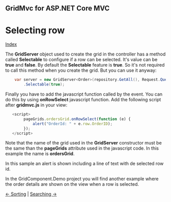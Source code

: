 ## GridMvc for ASP.NET Core MVC

# Selecting row

[Index](Documentation.md)

The **GridServer** object used to create the grid in the controller has a method called **Selectable** to configure if a row can be selected. 
It's value can be **true** and **false**. 
By default the **Selectable** feature is **true**. 
So it's not required to call this method when you create the grid.
But you can use it anyway:
```c#
    var server = new GridServer<Order>(repository.GetAll(), Request.Query, false, "ordersGrid", columns)
        .Selectable(true);
```

Finally you have to add the javascript function called by the event. You can do this by using **onRowSelect** javascript function. Add the following script after **gridmvc.js** in your view:

```javascript
   <script>
        pageGrids.ordersGrid.onRowSelect(function (e) {
            alert("OrderId: " + e.row.OrderID);
        });
   </script>
```

Note that the name of the grid used in the **GridServer** constructor must be the same than the **pageGrids** attribute used in the javascript code. In this example the name is **ordersGrid**.

In this sample an alert is shown including a line of text with de selected row id.

In the GridComponent.Demo project you will find another example where the order details are shown on the view when a row is selected.

[<- Sorting](Sorting.md) | [Searching ->](Searching.md)